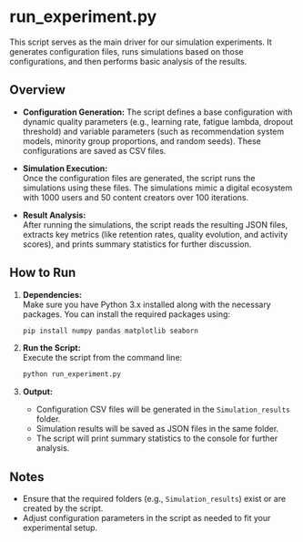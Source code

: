 
# run_experiment.py

This script serves as the main driver for our simulation experiments. It generates configuration files, runs simulations based on those configurations, and then performs basic analysis of the results.

## Overview

- **Configuration Generation:** 
  The script defines a base configuration with dynamic quality parameters (e.g., learning rate, fatigue lambda, dropout threshold) and variable parameters (such as recommendation system models, minority group proportions, and random seeds). These configurations are saved as CSV files.

- **Simulation Execution:**  
  Once the configuration files are generated, the script runs the simulations using these files. The simulations mimic a digital ecosystem with 1000 users and 50 content creators over 100 iterations.

- **Result Analysis:**  
  After running the simulations, the script reads the resulting JSON files, extracts key metrics (like retention rates, quality evolution, and activity scores), and prints summary statistics for further discussion.

## How to Run

1. **Dependencies:**  
   Make sure you have Python 3.x installed along with the necessary packages. You can install the required packages using:
   ```bash
   pip install numpy pandas matplotlib seaborn
   ```

2. **Run the Script:**  
   Execute the script from the command line:
   ```bash
   python run_experiment.py
   ```

3. **Output:**  
   - Configuration CSV files will be generated in the `Simulation_results` folder.
   - Simulation results will be saved as JSON files in the same folder.
   - The script will print summary statistics to the console for further analysis.

## Notes

- Ensure that the required folders (e.g., `Simulation_results`) exist or are created by the script.
- Adjust configuration parameters in the script as needed to fit your experimental setup.

```